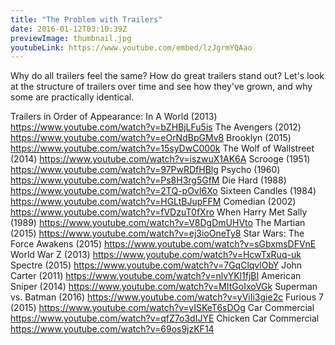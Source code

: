 ```yaml
---
title: "The Problem with Trailers"
date: 2016-01-12T03:10:39Z
previewImage: thumbnail.jpg
youtubeLink: https://www.youtube.com/embed/lzJgrmYQAao
---
```


Why do all trailers feel the same? How do great trailers stand out? Let's look at the structure of trailers over time and see how they've grown, and why some are practically identical.

Trailers in Order of Appearance:
In A World (2013) https://www.youtube.com/watch?v=bZHBjLFu5is
The Avengers (2012) https://www.youtube.com/watch?v=eOrNdBpGMv8
Brooklyn (2015) https://www.youtube.com/watch?v=15syDwC000k
The Wolf of Wallstreet (2014) https://www.youtube.com/watch?v=iszwuX1AK6A
Scrooge (1951) https://www.youtube.com/watch?v=97PwRDfHBlg
Psycho (1960) https://www.youtube.com/watch?v=Ps8H3rg5GfM
Die Hard (1988) https://www.youtube.com/watch?v=2TQ-pOvI6Xo
Sixteen Candles (1984) https://www.youtube.com/watch?v=HGLtBJupFFM
Comedian (2002) https://www.youtube.com/watch?v=fVDzuT0fXro
When Harry Met Sally (1989) https://www.youtube.com/watch?v=V8DgDmUHVto
The Martian (2015) https://www.youtube.com/watch?v=ej3ioOneTy8
Star Wars: The Force Awakens (2015) https://www.youtube.com/watch?v=sGbxmsDFVnE
World War Z (2013) https://www.youtube.com/watch?v=HcwTxRuq-uk
Spectre (2015) https://www.youtube.com/watch?v=7GqClqvlObY
John Carter (2011) https://www.youtube.com/watch?v=nlvYKl1fjBI
American Sniper (2014) https://www.youtube.com/watch?v=MItGoIxoVGk
Superman vs. Batman (2016) https://www.youtube.com/watch?v=yViIi3gie2c
Furious 7 (2015) https://www.youtube.com/watch?v=yISKeT6sDOg
Car Commercial https://www.youtube.com/watch?v=qfZ7o3dIJYE
Chicken Car Commercial https://www.youtube.com/watch?v=69os9jzKF14